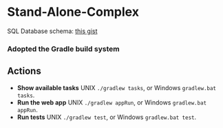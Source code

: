 # Stand-Alone-Complex

SQL Database schema: [this gist](https://gist.github.com/jilulu/8121c772acdbdaf273c5c0e29621dedc)
### Adopted the Gradle build system

## Actions 
* **Show available tasks** UNIX `./gradlew tasks`, or Windows `gradlew.bat tasks`. 
* **Run the web app** UNIX `./gradlew appRun`, or Windows `gradlew.bat appRun`.
* **Run tests** UNIX `./gradlew test`, or Windows `gradlew.bat test`.

